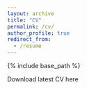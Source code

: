 ```yaml
---
layout: archive
title: "CV"
permalink: /cv/
author_profile: true
redirect_from:
  - /resume
---
```


{% include base_path %}

Download latest CV here 
